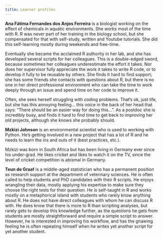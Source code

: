 ```yaml
---
title: Learner profiles
---
```


**Ana Fátima Fernandes dos Anjos Ferreira** is a biologist working on the effect of chemicals in aquatic environments. She works most of the time with R. R was never part of her training in the biology school, but she compensated for that with self-study, written and Youtube tutorials. She did this self-learning mostly during weekends and free-time.  

 

Eventually she became the acclaimed R authority in her lab, and she has developed several scripts for her colleagues. This is a double-edged sword, because sometimes her colleagues underestimate the effort it takes. Nor does her supervisor fully appreciate the work it takes to write R code, or to develop it fully to be reusable by others. She finds it hard to find support; she has some friends she contacts with questions about R, but there is no one in her direct professional environment who can take the time to work deeply through an issue and spend time on her code to improve it. 

 

Often, she sees herself struggling with coding problems. That’s ok, just life, but she has this annoying feeling... this voice in the back of her head that says: “There should be an easier way for doing this...”. As a postdoc she is incredibly busy, and finds it hard to find time to get back to improving her old projects, although she knows she probably should. 

 

**Mzkizi Johnson** is an environmental scientist who is used to working with Python. He’s getting involved in a new project that has a lot of R and he needs to learn the ins and outs of it (best practices, etc.). 

 

Mzkizi was born in South Africa but has been living in Germany ever since his under-grad. He likes cricket and likes to watch it on the TV, since the level of cricket competition is abismal in Germany. 

 

**Teun de Graaf** is a middle-aged statistician who has a permanent position as research support at the department of veterinary sciences. He is often called to help students and PhD candidates with their R scripts. He enjoys wrangling their data, mostly applying his expertise to make sure they choose the right tests for their question. He is self-taught in R and works mostly on a metaphorical island with students who rarely know anything about R. He does not have direct colleagues with whom he can discuss R with. He does know that there is more to R than scripting analyses, but rarely gets to develop this knowledge further, as the questions he gets from students are mostly straightforward and require a simple script to answer. However, he is interested in improving his workflow, and has the gnawing feeling he is often repeating himself when he writes yet another script for yet another student. 
